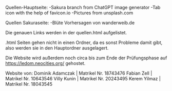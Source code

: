 Quellen-Hauptseite: 
-Sakura branch from ChatGPT image generator
-Tab icon with the help of favicon.io
-Pictures from unsplash.com

Quellen Sakuraseite:
-Blüte Vorhersagen von wanderweib.de

Die genauen Links werden in der quellen.html aufgelistet.

.html Seiten gehen nicht in einen Ordner, da es sonst Probleme damit gibt,
also werden sie in den Hauptordner ausgelagert.

Die Website wird außerdem noch circa bis zum Ende der Prüfungsphase auf
https://ledom.neocities.org/
gehostet.

Website von:
Dominik Adamczak | Matrikel Nr. 18743476
Fabian Zell      | Matrikel Nr. 10643546
Villy Kunin      | Matrikel Nr. 20243495
Kerem Yilmaz     | Matrikel Nr. 18043545